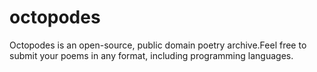 # octopodes
Octopodes is an open-source, public domain poetry archive.Feel free to submit your
poems in any format, including programming languages.
